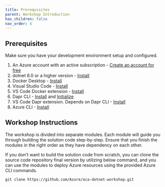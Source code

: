 ```yaml
---
title: Prerequisites  
parent: Workshop Introduction
has_children: false
nav_order: 4
---
```


## Prerequisites

Make sure you have your development environment setup and configured.

 1. An Azure account with an active subscription - [Create an account for free](https://azure.microsoft.com/free/?ref=microsoft.com&utm_source=microsoft.com&utm_medium=docs&utm_campaign=visualstudio)
 2. dotnet 6.0 or a higher version - [Install](https://dotnet.microsoft.com/download/dotnet/6.0)
 3. Docker Desktop - [Install](https://docs.docker.com/desktop/install/windows-install/) 
 4. Visual Studio Code - [Install](https://code.visualstudio.com/)
 5. VS Code Docker extension - [Install](https://marketplace.visualstudio.com/items?itemName=ms-azuretools.vscode-docker)
 6. Dapr CLI - [Install](https://docs.dapr.io/getting-started/install-dapr-cli/) and [Initialize](https://docs.dapr.io/getting-started/install-dapr-selfhost/)
 7. VS Code Dapr extension. Depends on Dapr CLI - [Install](https://marketplace.visualstudio.com/items?itemName=ms-azuretools.vscode-dapr)
 8. Azure CLI - [Install](https://docs.microsoft.com/cli/azure/install-azure-cli)

## Workshop Instructions
 
The workshop is divided into separate modules. Each module will guide you through building the solution code step-by-step. Ensure that you finish the modules in the right order as they have dependency on each other.

If you don't want to build the solution code from scratch, you can clone the source code repository final version by utilizing below command, and you can use the modules to deploy Azure resources using the provided Azure CLI commands.

```shell
git clone https://github.com/Azure/aca-dotnet-workshop.git
```